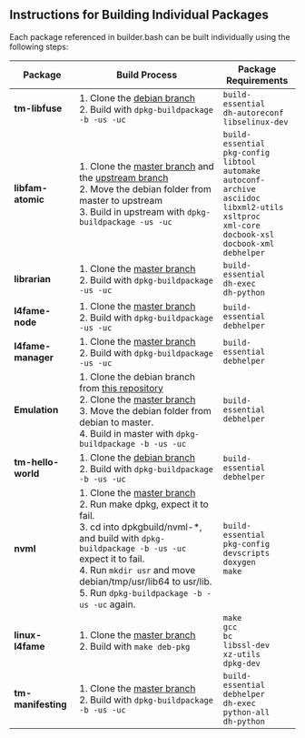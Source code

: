 ## Instructions for Building Individual Packages

Each package referenced in builder.bash can be built individually using the following steps:


| Package | Build Process | Package Requirements |
| --- | --- | --- |
| **tm-libfuse** | 1. Clone the [debian branch](https://github.com/FabricAttachedMemory/tm-libfuse.git)<br>2. Build with `dpkg-buildpackage -b -us -uc` | `build-essential`<br>`dh-autoreconf`<br>`libselinux-dev` |
| **libfam-atomic** | 1. Clone the [master branch](https://github.com/FabricAttachedMemory/libfam-atomic.git) and the [upstream branch](https://github.com/FabricAttachedMemory/libfam-atomic/tree/upstream)<br>2. Move the debian folder from master to upstream<br>3. Build in upstream with `dpkg-buildpackage -us -uc` | `build-essential`<br>`pkg-config`<br>`libtool`<br>`automake`<br>`autoconf-archive`<br>`asciidoc`<br>`libxml2-utils`<br>`xsltproc`<br>`xml-core`<br>`docbook-xsl`<br>`docbook-xml`<br>`debhelper` |
| **librarian** | 1. Clone the [master branch](https://github.com/FabricAttachedMemory/tm-librarian.git)<br>2. Build with `dpkg-buildpackage -us -uc`  | `build-essential`<br>`dh-exec`<br>`dh-python` |
| **l4fame-node** | 1. Clone the [master branch](https://github.com/FabricAttachedMemory/l4fame-node.git)<br>2. Build with `dpkg-buildpackage -us -uc` | `build-essential`<br>`debhelper` |
| **l4fame-manager** | 1. Clone the [master branch](https://github.com/FabricAttachedMemory/l4fame-manager.git)<br>2. Build with `dpkg-buildpackage -us -uc` | `build-essential`<br>`debhelper` |
| **Emulation** | 1. Clone the debian branch from [this repository](https://github.com/keith-packard/Emulation/tree/debian)<br>2. Clone the [master branch](https://github.com/FabricAttachedMemory/Emulation.git)<br>3. Move the debian folder from debian to master.<br>4. Build in master with `dpkg-buildpackage -b -us -uc` | `build-essential`<br>`debhelper` |
| **tm-hello-world** | 1. Clone the [debian branch](https://github.com/FabricAttachedMemory/tm-hello-world/tree/debian)<br>2. Build with `dpkg-buildpackage -b -us -uc` | `build-essential`<br>`debhelper` |
| **nvml** | 1. Clone the [master branch](https://github.com/FabricAttachedMemory/nvml.git)<br>2. Run make dpkg, expect it to fail.<br>3. cd into dpkgbuild/nvml-*, and build with `dpkg-buildpackage -b -us -uc` expect it to fail.<br>4. Run `mkdir usr` and move debian/tmp/usr/lib64 to usr/lib.<br>5. Run `dpkg-buildpackage -b -us -uc` again. | `build-essential`<br>`pkg-config`<br>`devscripts`<br>`doxygen`<br>`make` |
| **linux-l4fame** | 1. Clone the [master branch](https://github.com/FabricAttachedMemory/linux-l4fame.git)<br>2. Build with `make deb-pkg` | `make`<br>`gcc`<br>`bc`<br>`libssl-dev`<br>`xz-utils`<br>`dpkg-dev` |
| **tm-manifesting** | 1. Clone the [master branch](https://github.com/FabricAttachedMemory/tm-manifesting.git)<br>2. Build with `dpkg-buildpackage -b -us -uc` | `build-essential`<br>`debhelper`<br>`dh-exec`<br>`python-all`<br>`dh-python` |
